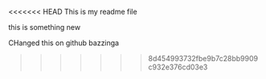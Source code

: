 <<<<<<< HEAD
This is my readme file

this is something new 

CHanged this on github
 bazzinga
>>>>>>> 8d454993732fbe9b7c28bb9909c932e376cd03e3
